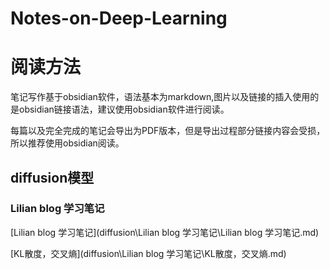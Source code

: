 # Notes-on-Deep-Learning

# 阅读方法

笔记写作基于obsidian软件，语法基本为markdown,图片以及链接的插入使用的是obsidian链接语法，建议使用obsidian软件进行阅读。

每篇以及完全完成的笔记会导出为PDF版本，但是导出过程部分链接内容会受损，所以推荐使用obsidian阅读。

## diffusion模型

### Lilian blog 学习笔记

[Lilian blog 学习笔记](diffusion\Lilian blog 学习笔记\Lilian blog 学习笔记.md)

[KL散度，交叉熵](diffusion\Lilian blog 学习笔记\KL散度，交叉熵.md)

